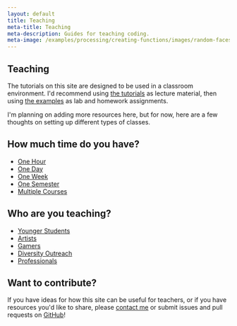 ```yaml
---
layout: default
title: Teaching
meta-title: Teaching
meta-description: Guides for teaching coding.
meta-image: /examples/processing/creating-functions/images/random-faces-2.png
---
```


## Teaching

The tutorials on this site are designed to be used in a classroom environment. I'd recommend using [the tutorials](/tutorials) as lecture material, then using [the examples](/examples) as lab and homework assignments.

I'm planning on adding more resources here, but for now, here are a few thoughts on setting up different types of classes.

## How much time do you have?

- [One Hour](/teaching/guides/hour)
- [One Day](/teaching/guides/day)
- [One Week](/teaching/guides/week)
- [One Semester](/teaching/guides/semester)
- [Multiple Courses](/teaching/guides/curriculum)

## Who are you teaching?

- [Younger Students](/teaching/guides/primary)
- [Artists](/teaching/guides/art)
- [Gamers](/teaching/guides/gamedev)
- [Diversity Outreach](/teaching/guides/outreach)
- [Professionals](/teaching/guides/professionals)

## Want to contribute?

If you have ideas for how this site can be useful for teachers, or if you have resources you'd like to share, please [contact me](/about/contact) or submit issues and pull requests on [GitHub](https://github.com/KevinWorkman/HappyCoding/wiki/Contributing)!


